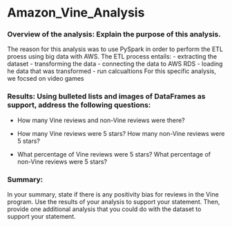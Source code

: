 # Amazon_Vine_Analysis

### Overview of the analysis: Explain the purpose of this analysis.

The reason for this analysis was to use PySpark in order to perform the ETL proess using big data with AWS. The ETL process entails:
    - extracting the dataset
    - transforming the data
    - connecting the data to AWS RDS
    - loading he data that was transformed
    - run calcualtions
For this specific analysis, we focsed on video games

### Results: Using bulleted lists and images of DataFrames as support, address the following questions:

- How many Vine reviews and non-Vine reviews were there?


- How many Vine reviews were 5 stars? How many non-Vine reviews were 5 stars?


- What percentage of Vine reviews were 5 stars? What percentage of non-Vine reviews were 5 stars?



### Summary: 

In your summary, state if there is any positivity bias for reviews in the Vine program. Use the results of your analysis to support your statement. Then, provide one additional analysis that you could do with the dataset to support your statement.